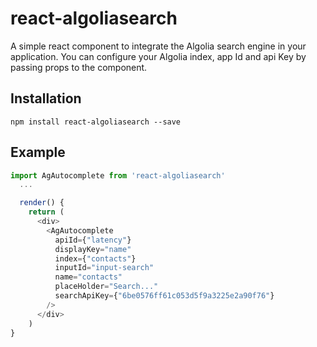 # react-algoliasearch

A simple react component to integrate the Algolia search engine in your application.
You can configure your Algolia index, app Id and api Key by passing props to the component.



## Installation

`npm install react-algoliasearch --save`

## Example

```js
import AgAutocomplete from 'react-algoliasearch'
  ...

  render() {
    return (
      <div>
        <AgAutocomplete
          apiId={"latency"}
          displayKey="name"
          index={"contacts"}
          inputId="input-search"
          name="contacts"
          placeHolder="Search..."
          searchApiKey={"6be0576ff61c053d5f9a3225e2a90f76"}
        />
      </div>
    )
}
```
